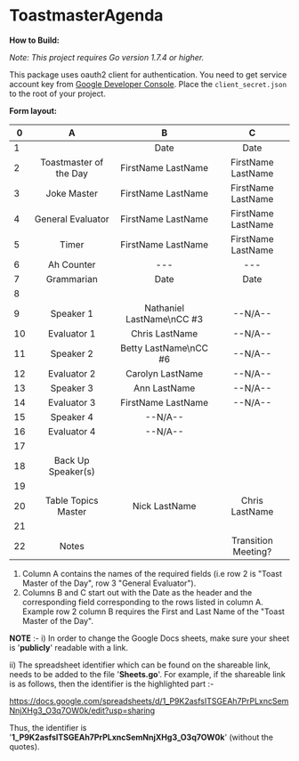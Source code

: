 # ToastmasterAgenda

**How to Build:**

*Note: This project requires Go version 1.7.4 or higher.*

This package uses oauth2 client for authentication. You need to get service account key from [Google Developer Console](https://console.developers.google.com/project). Place the ``client_secret.json`` to the root of your project.

**Form layout:**

|0| A | B | C |
|-|:---:|:---:|:---:|
|1||Date|Date|
|2|Toastmaster of the Day|FirstName LastName|FirstName LastName|
|3|Joke Master|FirstName LastName|FirstName LastName|
|4|General Evaluator|FirstName LastName|FirstName LastName|
|5|Timer|FirstName LastName|FirstName LastName|
|6|Ah Counter|---|---|
|7|Grammarian|Date|Date|
|8||||
|9|Speaker 1|Nathaniel LastName\nCC #3 |--N/A--|
|10|Evaluator 1|Chris LastName|--N/A--|
|11|Speaker 2|Betty LastName\nCC #6|--N/A--|
|12|Evaluator 2|Carolyn LastName	|--N/A--|
|13|Speaker 3|Ann LastName|--N/A--|
|14|Evaluator 3|FirstName LastName|--N/A--|
|15|Speaker 4|--N/A--||
|16|Evaluator 4|--N/A--||
|17||||
|18|Back Up Speaker(s)|||
|19|||
|20|Table Topics Master|Nick LastName|Chris LastName|
|21|||
|22|Notes||Transition Meeting?|


1. Column A contains the names of the required fields (i.e row 2 is "Toast Master of the Day", row 3 "General Evaluator"). 
2. Columns B and C start out with the Date as the header and the corresponding field corresponding to the rows listed in column A. Example row 2 column B requires the First and Last Name of the "Toast Master of the Day".


**NOTE** :-
i) In order to change the Google Docs sheets, make sure your sheet is '**publicly**' readable with a link.

ii) The spreadsheet identifier which can be found on the shareable link, needs to be added to the file '**Sheets.go**'. For example, if the shareable link is as follows, then the identifier is the highlighted part :-

https://docs.google.com/spreadsheets/d/1_P9K2asfsITSGEAh7PrPLxncSemNnjXHg3_O3q7OW0k/edit?usp=sharing

Thus, the identifier is '**1_P9K2asfsITSGEAh7PrPLxncSemNnjXHg3_O3q7OW0k**' (without the quotes).
